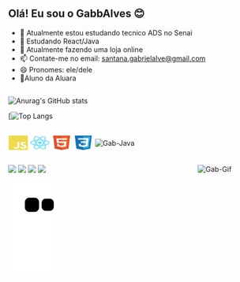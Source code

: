 ## Olá! Eu sou o GabbAlves 😊


- 🔭 Atualmente estou estudando tecnico ADS no Senai
- 🌱 Estudando React/Java
- 🎃 Atualmente fazendo uma loja online
- 📫 Contate-me no email: santana.gabrielalve@gmail.com
- 😄 Pronomes: ele/dele
- 🐧Aluno da Aluara

##

![Anurag's GitHub stats](https://github-readme-stats.vercel.app/api?username=GabbAlves&show_icons=true&theme=dracula)

[![Top Langs](https://github-readme-stats.vercel.app/api/top-langs/?username=GabbAlves&theme=transparent&hide_progress=true&langs_count=5)

<div style="display: inline_block"><br>
  <img align="center" alt="Gab-Js" height="30" width="40" src="https://raw.githubusercontent.com/devicons/devicon/master/icons/javascript/javascript-plain.svg">
  
  <img align="center" alt="Gab-React" height="30" width="40" src="https://raw.githubusercontent.com/devicons/devicon/master/icons/react/react-original.svg">
  
  <img align="center" alt="Gab-HTML" height="30" width="40" src="https://raw.githubusercontent.com/devicons/devicon/master/icons/html5/html5-original.svg">
  
  <img align="center" alt="Gab-CSS" height="30" width="40" src="https://raw.githubusercontent.com/devicons/devicon/master/icons/css3/css3-original.svg">
  
  <img align="center" alt="Gab-Java" height="50" width="50" src="https://cdn.jsdelivr.net/gh/devicons/devicon/icons/java/java-original-wordmark.svg">   
          
</div>

##

 <img align="right" alt="Gab-Gif" height="120" width="120" src="https://cdn.discordapp.com/attachments/1093706408354119754/1093708014550274121/gabbgit.gif">

<div> 

  <a href="https://instagram.com/" target="_blank"><img src="https://img.shields.io/badge/-Instagram-%23E4405F?style=for-the-badge&logo=instagram&logoColor=white" target="_blank"></a>
 <a href="https://discord.gg/[wagxzStdcR](https://discord.com/channels/@me)" target="_blank"><img src="https://img.shields.io/badge/Discord-7289DA?style=for-the-badge&logo=discord&logoColor=white" target="_blank"></a> 
  <a href = "mailto:santana.gabrielalve@gmail.com"><img src="https://img.shields.io/badge/-Gmail-%23333?style=for-the-badge&logo=gmail&logoColor=white" target="_blank"></a>
  <a href="https://www.linkedin.com/in/" target="_blank"><img src="https://img.shields.io/badge/-LinkedIn-%230077B5?style=for-the-badge&logo=linkedin&logoColor=white" target="_blank"></a> 
  
</div>


![snake gif](https://github.com/GabbAlves/GabbAlves/blob/output/github-contribution-grid-snake.svg)


